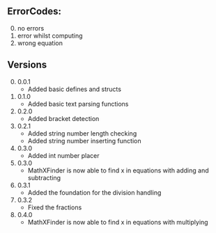 ## ErrorCodes:
0. no errors
1. error whilst computing
2. wrong equation

## Versions
0. 0.0.1
    - Added basic defines and structs
1. 0.1.0
    - Added basic text parsing functions
2. 0.2.0
    - Added bracket detection
3. 0.2.1
    - Added string number length checking
    - Added string number inserting function
4. 0.3.0
    - Added int number placer
5. 0.3.0
    - MathXFinder is now able to find x in equations with adding and subtracting
6. 0.3.1
    - Added the foundation for the division handling
7. 0.3.2
    - Fixed the fractions
8. 0.4.0
    - MathXFinder is now able to find x in equations with multiplying
